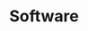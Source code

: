 ---
layout: archive
title: Software
excerpt: Some Software Projects
author_profile: true
comments: false
---